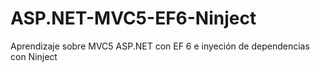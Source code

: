 # ASP.NET-MVC5-EF6-Ninject
Aprendizaje sobre MVC5 ASP.NET con EF 6 e inyeción de dependencias con Ninject
